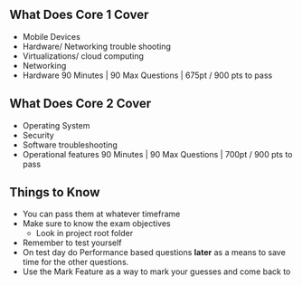 ## What Does Core 1 Cover
- Mobile Devices
- Hardware/ Networking trouble shooting
- Virtualizations/ cloud computing
- Networking
- Hardware
90 Minutes | 90 Max Questions | 675pt / 900 pts to pass

## What Does Core 2 Cover
- Operating System
- Security
- Software troubleshooting
- Operational features
90 Minutes | 90 Max Questions | 700pt / 900 pts to pass 

## Things to Know
- You can pass them at whatever timeframe
- Make sure to know the exam objectives
	- Look in project root folder
- Remember to test yourself
- On test day do Performance based questions **later** as a means to save time for the other questions.
- Use the Mark Feature as a way to mark your guesses and come back to